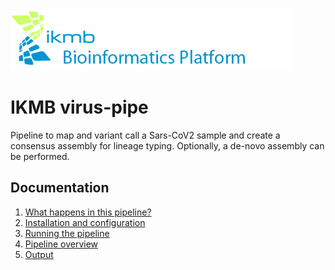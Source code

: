 ![](images/ikmb_bfx_logo.png)

# IKMB virus-pipe

Pipeline to map and variant call a Sars-CoV2 sample and create a consensus assembly for lineage typing. Optionally, a de-novo assembly can be performed. 


## Documentation

1. [What happens in this pipeline?](docs/pipeline.md)
2. [Installation and configuration](docs/installation.md)
3. [Running the pipeline](docs/usage.md)
4. [Pipeline overview](docs/pipeline.md)
5. [Output](docs/output.md)

